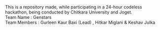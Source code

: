 This is a repository made, while participating in a 24-hour codeless hackathon, being conducted by Chitkara University and Joget. </br>
Team Name : Genstars </br>
Team Members : Gurleen Kaur Baxi (Lead) , Hitkar Miglani & Keshav Julka </br>
